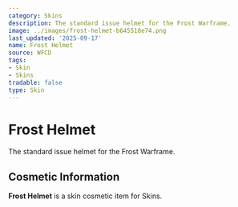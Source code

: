 ```yaml
---
category: Skins
description: The standard issue helmet for the Frost Warframe.
image: ../images/frost-helmet-b645518e74.png
last_updated: '2025-09-17'
name: Frost Helmet
source: WFCD
tags:
- Skin
- Skins
tradable: false
type: Skin
---
```


# Frost Helmet

The standard issue helmet for the Frost Warframe.

## Cosmetic Information

**Frost Helmet** is a skin cosmetic item for Skins.

